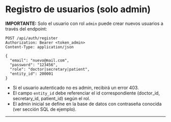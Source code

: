 # Registro de usuarios (solo admin)

**IMPORTANTE:** Solo el usuario con rol `admin` puede crear nuevos usuarios a través del endpoint:

```
POST /api/auth/register
Authorization: Bearer <token_admin>
Content-Type: application/json

{
  "email": "nuevo@mail.com",
  "password": "123456",
  "role": "doctor|secretary|patient",
  "entity_id": 200001
}
```

- Si el usuario autenticado no es admin, recibirá un error 403.
- El campo `entity_id` debe referenciar el id correspondiente (doctor_id, secretary_id, patient_id) según el rol.
- El admin inicial se define en la base de datos con contraseña conocida (ver sección SQL de ejemplo).

--- 